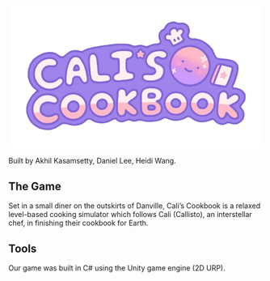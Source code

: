 ![Logo](Assets/Art/title_logo_logo_transparent.png)

Built by Akhil Kasamsetty, Daniel Lee, Heidi Wang.

## The Game

Set in a small diner on the outskirts of Danville, Cali’s Cookbook is a relaxed level-based cooking simulator which follows Cali (Callisto), an interstellar chef, in finishing their cookbook for Earth.


## Tools

Our game was built in C# using the Unity game engine (2D URP).
